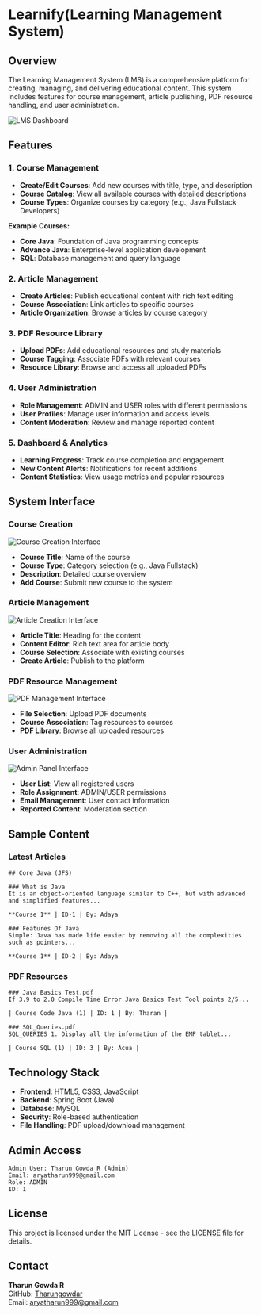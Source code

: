 # Learnify(Learning Management System)

## Overview
The Learning Management System (LMS) is a comprehensive platform for creating, managing, and delivering educational content. This system includes features for course management, article publishing, PDF resource handling, and user administration.

![LMS Dashboard](https://via.placeholder.com/800x400?text=LMS+Dashboard+Overview)

## Features

### 1. Course Management
- **Create/Edit Courses**: Add new courses with title, type, and description
- **Course Catalog**: View all available courses with detailed descriptions
- **Course Types**: Organize courses by category (e.g., Java Fullstack Developers)

**Example Courses:**
- **Core Java**: Foundation of Java programming concepts
- **Advance Java**: Enterprise-level application development
- **SQL**: Database management and query language

### 2. Article Management
- **Create Articles**: Publish educational content with rich text editing
- **Course Association**: Link articles to specific courses
- **Article Organization**: Browse articles by course category

### 3. PDF Resource Library
- **Upload PDFs**: Add educational resources and study materials
- **Course Tagging**: Associate PDFs with relevant courses
- **Resource Library**: Browse and access all uploaded PDFs

### 4. User Administration
- **Role Management**: ADMIN and USER roles with different permissions
- **User Profiles**: Manage user information and access levels
- **Content Moderation**: Review and manage reported content

### 5. Dashboard & Analytics
- **Learning Progress**: Track course completion and engagement
- **New Content Alerts**: Notifications for recent additions
- **Content Statistics**: View usage metrics and popular resources

## System Interface

### Course Creation
![Course Creation Interface](https://via.placeholder.com/600x400?text=Course+Creation+Screen)
- **Course Title**: Name of the course
- **Course Type**: Category selection (e.g., Java Fullstack)
- **Description**: Detailed course overview
- **Add Course**: Submit new course to the system

### Article Management
![Article Creation Interface](https://via.placeholder.com/600x400?text=Article+Management)
- **Article Title**: Heading for the content
- **Content Editor**: Rich text area for article body
- **Course Selection**: Associate with existing courses
- **Create Article**: Publish to the platform

### PDF Resource Management
![PDF Management Interface](https://via.placeholder.com/600x400?text=PDF+Resource+Manager)
- **File Selection**: Upload PDF documents
- **Course Association**: Tag resources to courses
- **PDF Library**: Browse all uploaded resources

### User Administration
![Admin Panel Interface](https://via.placeholder.com/600x400?text=Admin+Panel)
- **User List**: View all registered users
- **Role Assignment**: ADMIN/USER permissions
- **Email Management**: User contact information
- **Reported Content**: Moderation section

## Sample Content

### Latest Articles
```
## Core Java (JFS)

### What is Java
It is an object-oriented language similar to C++, but with advanced and simplified features...

**Course 1** | ID-1 | By: Adaya

### Features Of Java
Simple: Java has made life easier by removing all the complexities such as pointers...

**Course 1** | ID-2 | By: Adaya
```

### PDF Resources
```
### Java Basics Test.pdf
If 3.9 to 2.0 Compile Time Error Java Basics Test Tool points 2/5...

| Course Code Java (1) | ID: 1 | By: Tharan |

### SQL_Queries.pdf
SQL_QUERIES 1. Display all the information of the EMP tablet...

| Course SQL (1) | ID: 3 | By: Acua |
```

## Technology Stack
- **Frontend**: HTML5, CSS3, JavaScript
- **Backend**: Spring Boot (Java)
- **Database**: MySQL
- **Security**: Role-based authentication
- **File Handling**: PDF upload/download management

## Admin Access
```
Admin User: Tharun Gowda R (Admin)
Email: aryatharun999@gmail.com
Role: ADMIN
ID: 1
```

## License
This project is licensed under the MIT License - see the [LICENSE](LICENSE) file for details.

## Contact
**Tharun Gowda R**  
GitHub: [Tharungowdar](github.com/Tharungowdar)  
Email: aryatharun999@gmail.com

